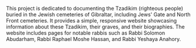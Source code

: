 This project is dedicated to documenting the Tzadikim (righteous people) buried in the Jewish cemeteries of Gibraltar, including Jews' Gate and North Front cemeteries. It provides a simple, responsive website showcasing information about these Tzadikim, their graves, and their biographies. The website includes pages for notable rabbis such as Rabbi Solomon Abudarham, Rabbi Raphael Moshe Hassan, and Rabbi Yeshaya Anahory.
